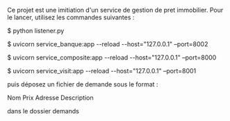 Ce projet est une imitiation d'un service de gestion de pret immobilier. Pour le lancer, utilisez les commandes suivantes :

$ python listener.py

$ uvicorn service_banque:app --reload --host="127.0.0.1" –port=8002

$ uvicorn service_composite:app --reload --host="127.0.0.1" –port=8000

$ uvicorn service_visit:app --reload --host="127.0.0.1" –port=8001

puis déposez un fichier de demande sous le format :

Nom
Prix
Adresse
Description

dans le dossier demands
